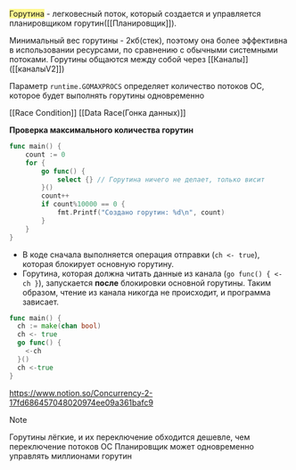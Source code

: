 <span style="background:#fff88f">Горутина</span> - легковесный поток, который создается и управляется планировщиком горутин([[Планировщик]]).

Минимальный вес горутины - 2кб(стек), поэтому она более эффективна в использовании ресурсами, по сравнению с обычными системными потоками. Горутины общаются между собой через [[Каналы]] ([[каналыV2]])

Параметр `runtime.GOMAXPROCS` определяет количество потоков ОС, которое будет выполнять горутины одновременно

[[Race Condition]]
[[Data Race(Гонка данных)]]

**Проверка максимального количества горутин**
```go
func main() {
	count := 0
	for {
		go func() {
			select {} // Горутина ничего не делает, только висит
		}()
		count++
		if count%10000 == 0 {
			fmt.Printf("Создано горутин: %d\n", count)
		}
	}
}
```

- В коде сначала выполняется операция отправки (`ch <- true`), которая блокирует основную горутину. 
- Горутина, которая должна читать данные из канала (`go func() { <-ch }`), запускается **после** блокировки основной горутины. Таким образом, чтение из канала никогда не происходит, и программа зависает.
```go
func main() {
  ch := make(chan bool)
  ch <- true
  go func() {
    <-ch
  }()
  ch <-true
}
```

https://www.notion.so/Concurrency-2-17fd686457048020974ee09a361bafc9




> [!NOTE]
> Горутины лёгкие, и их переключение обходится дешевле, чем переключение потоков ОС
> Планировщик может одновременно управлять миллионами горутин
